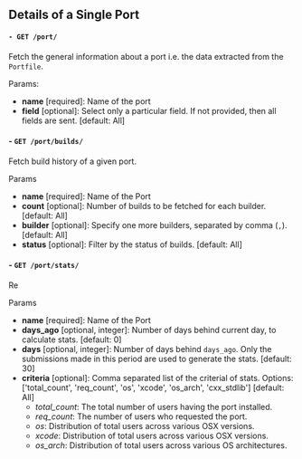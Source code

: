 ## Details of a Single Port

#### `- GET /port/`

Fetch the general information about a port i.e. the data extracted from the `Portfile`.

Params:
- **name** [required]: Name of the port
- **field** [optional]: Select only a particular field. If not provided, then all fields are sent. [default: All]

#### - `GET /port/builds/`

Fetch build history of a given port.

Params
- **name** [required]: Name of the Port
- **count** [optional]: Number of builds to be fetched for each builder. [default: All]
- **builder** [optional]: Specify one more builders, separated by comma (`,`). [default: All]
- **status** [optional]: Filter by the status of builds. [default: All]


#### - `GET /port/stats/`

Re

Params
- **name** [required]: Name of the Port
- **days_ago** [optional, integer]: Number of days behind current day, to calculate stats. [default: 0]
- **days** [optional, integer]: Number of days behind `days_ago`. Only the submissions made in this period are used to 
    generate the stats. [default: 30]
- **criteria** [optional]: Comma separated list of the criterial of stats. Options: ['total_count', 'req_count', 'os', 'xcode', 'os_arch', 'cxx_stdlib'] [default: All]
    - *total_count*: The total number of users having the port installed.
    - *req_count*: The number of users who requested the port.
    - *os*: Distribution of total users across various OSX versions.
    - *xcode*: Distribution of total users across various OSX versions.
    - *os_arch*: Distribution of total users across various OS architectures.
